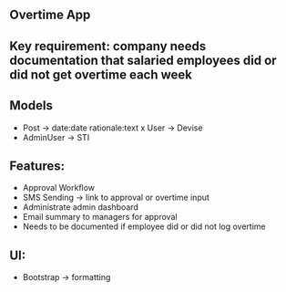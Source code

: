## Overtime App

## Key requirement: company needs documentation that salaried employees did or did not get overtime each week

## Models
 - Post -> date:date rationale:text
 x User -> Devise
 - AdminUser -> STI

## Features:
- Approval Workflow
- SMS Sending -> link to approval or overtime input
- Administrate admin dashboard
- Email summary to managers for approval
- Needs to be documented if employee did or did not log overtime

## UI:
 - Bootstrap -> formatting
